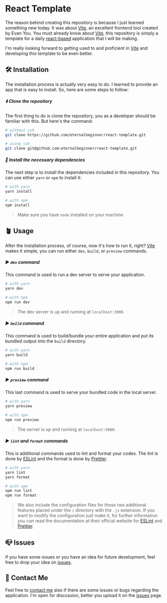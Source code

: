 # React Template

The reason behind creating this repository is because I just learned something new today. It was about [Vite][vitejs-site], an excellent frontend tool created by Evan You. You must already know about [Vite][vitejs-site], this repository is simply a template for a daily [react-based][reactjs-site] application that I will be making.

I'm really looking forward to getting used to and proficient in [Vite][vitejs-site] and developing this template to be even better.

## 🛠️ Installation

The installation process is actually very easy to do. I learned to provide an app that is easy to install. So, here are some steps to follow:

##### ⬇️ Clone the repository

The first thing to do is clone the repository, you as a developer should be familiar with this. But here's the command:

```sh
# without ssh
git clone https://github.com/eternalbeginner/react-template.git

# using ssh
git clone git@github.com:eternalbeginner/react-template.git
```

##### 💉 Install the necessary dependencies

The next step is to install the dependencies included in this repository. You can use either `yarn` or `npm` to install it:

```sh
# with yarn
yarn install

# with npm
npm install
```

> Make sure you have `node` installed on your machine

## 🪴 Usage

After the installation process, of course, now it's how to run it, right? [Vite][vitejs-site] makes it simple, you can run either `dev`, `build`, or `preview` commands.

##### ▶️ `dev` command

This command is used to run a dev server to serve your application.

```sh
# with yarn
yarn dev

# with npm
npm run dev
```

> The dev server is up and running at `localhost:3000`.

##### ▶️ ️`build` command

This command is used to build/bundle your entire application and put its bundled output into the `build` directory.

```sh
# with yarn
yarn build

# with npm
npm run build
```

##### ▶️ `preview` command

This last command is used to serve your bundled code in the local server.

```sh
# with yarn
yarn preview

# with npm
npm run preview
```

> The server is up and running at `localhost:5000`.

##### ▶️ `lint` and `format` commands

This is additional commands used to lint and format your codes. The lint is done by [ESLint][eslint-site] and the format is done by [Prettier][prettier-site].

```sh
# with yarn
yarn lint
yarn format

# with npm
npm run lint
npm run format
```

> We also include the configuration files for those two additional features placed under the `/` directory with the `.js` extension. If you want to modify the configuration just make it, for further information you can read the documentation at their official website for [ESLint][eslint-site] and [Prettier][prettier-site].

## 📪 Issues

If you have some issues or you have an idea for future development, feel free to drop your idea on [issues][github-issues].

## 🌠 Contact Me

Feel free to [contact me][mail-me] also if there are some issues or bugs regarding the application. I'm open for discussion, better you upload it on the [issues][github-issues] page.

[github-issues]: https://github.com/eternalbeginner/react-template/issues
[mail-me]: mailto:ini.dwiii@gmail.com
[eslint-site]: https://eslint.org/
[prettier-site]: https://prettier.io
[reactjs-site]: https://reactjs.org/
[vitejs-site]: https://vitejs.dev/
